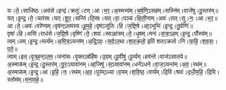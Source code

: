 

  
यः।ते॒।साधि॑ष्ठः।अव॑से।इन्द्र॑।क्रतुः॑।टम्।आ।भ॒र॒।अ॒स्मभ्य॑म्।च॒र्ष॒णि॒ऽसह॑म्।सस्नि॑म्।वाजे॑षु।दु॒स्तर॑म्॥  
यत्।इ॒न्द्र॒।ते॒।चत॑स्रः।यत्।शू॒र॒।सन्ति॑।ति॒स्रः।यत्।वा॒।पञ्च॑।क्षि॒ती॒नाम्।अवः॑।तत्।सु।नः॒।आ।भ॒र॒॥  
आ।ते॒।अवः॑।वरे॑ण्यम्।वृष॑न्ऽतमस्य।हू॒म॒हे॒।वृष॑ऽजूतिः।हि।ज॒ज्ञि॒षे।आ॒ऽभूभिः॑।इ॒न्द्र॒।तु॒र्वणिः॑॥  
वृषा॑।हि।असि॑।राध॑से।ज॒ज्ञि॒षे।वृष्णि॑।ते॒।शवः॑।स्वऽक्ष॑त्रम्।ते॒।धृ॒षम्।मनः॑।स॒त्रा॒ऽहम्।इ॒न्द्र॒।पौंस्य॑म्॥  
त्वम्।तम्।इ॒न्द्र॒।मर्त्य॑म्।अ॒मि॒त्र॒ऽयन्त॑म्।अ॒द्रि॒ऽवः॒।स॒र्व॒ऽर॒था।श॒त॒क्र॒तो॒ इति॑ शतऽक्रतो।नि।या॒हि॒।श॒व॒सः॒।प॒ते॒॥  
त्वाम्।इत्।वृ॒त्र॒ह॒न्ऽत॒म॒।जना॑सः।वृ॒क्तऽब॑र्हिषः।उ॒ग्रम्।पू॒र्वीषु॑।पू॒र्व्यम्।हव॑न्ते।वाज॑ऽसातये॥  
अ॒स्माक॑म्।इ॒न्द्र॒।दु॒स्तर॑म्।पु॒रः॒ऽयावा॑नम्।आ॒जिषु॑।स॒ऽयावा॑नम्।धने॑ऽधने।वा॒ज॒ऽयन्त॑म्।अ॒व॒।रथ॑म्॥  
अ॒स्माक॑म्।इ॒न्द्र॒।आ।इ॒हि॒।नः॒।रथ॑म्।अ॒व॒।पुर॑म्ऽध्या।व॒यम्।श॒वि॒ष्ठ॒।वार्य॑म्।दि॒वि।श्रवः॑।द॒धी॒म॒हि॒।दि॒वि।स्तोम॑म्।म॒ना॒म॒हे॒॥  
